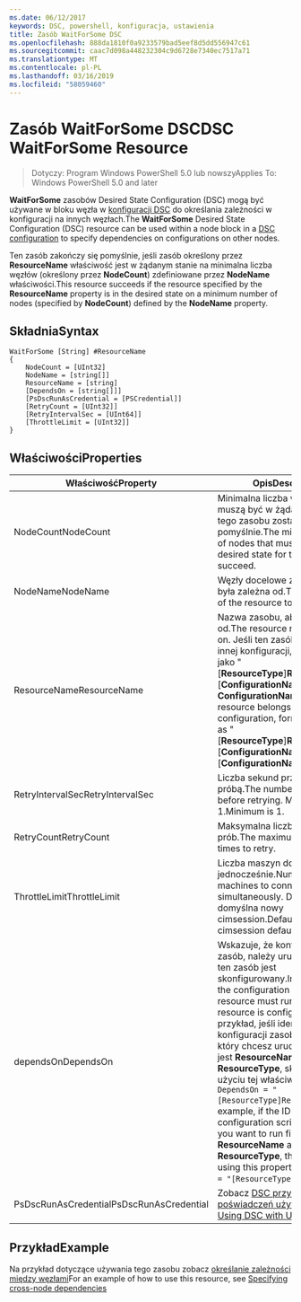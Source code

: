 ```yaml
---
ms.date: 06/12/2017
keywords: DSC, powershell, konfiguracja, ustawienia
title: Zasób WaitForSome DSC
ms.openlocfilehash: 888da1810f0a9233579bad5eef8d5dd556947c61
ms.sourcegitcommit: caac7d098a448232304c9d6728e7340ec7517a71
ms.translationtype: MT
ms.contentlocale: pl-PL
ms.lasthandoff: 03/16/2019
ms.locfileid: "58059460"
---
```

# <a name="dsc-waitforsome-resource"></a><span data-ttu-id="02c2d-103">Zasób WaitForSome DSC</span><span class="sxs-lookup"><span data-stu-id="02c2d-103">DSC WaitForSome Resource</span></span>

> <span data-ttu-id="02c2d-104">Dotyczy: Program Windows PowerShell 5.0 lub nowszy</span><span class="sxs-lookup"><span data-stu-id="02c2d-104">Applies To: Windows PowerShell 5.0 and later</span></span>

<span data-ttu-id="02c2d-105">**WaitForSome** zasobów Desired State Configuration (DSC) mogą być używane w bloku węzła w [konfiguracji DSC](../../../configurations/configurations.md) do określania zależności w konfiguracji na innych węzłach.</span><span class="sxs-lookup"><span data-stu-id="02c2d-105">The **WaitForSome** Desired State Configuration (DSC) resource can be used within a node block in a [DSC configuration](../../../configurations/configurations.md) to specify dependencies on configurations on other nodes.</span></span>

<span data-ttu-id="02c2d-106">Ten zasób zakończy się pomyślnie, jeśli zasób określony przez **ResourceName** właściwość jest w żądanym stanie na minimalna liczba węzłów (określony przez **NodeCount**) zdefiniowane przez **NodeName**  właściwości.</span><span class="sxs-lookup"><span data-stu-id="02c2d-106">This resource succeeds if the resource specified by the **ResourceName** property is in the desired state on a minimum number of nodes (specified by **NodeCount**) defined by the **NodeName** property.</span></span>


## <a name="syntax"></a><span data-ttu-id="02c2d-107">Składnia</span><span class="sxs-lookup"><span data-stu-id="02c2d-107">Syntax</span></span>

```
WaitForSome [String] #ResourceName
{
    NodeCount = [UInt32]
    NodeName = [string[]]
    ResourceName = [string]
    [DependsOn = [string[]]]
    [PsDscRunAsCredential = [PSCredential]]
    [RetryCount = [UInt32]]
    [RetryIntervalSec = [UInt64]]
    [ThrottleLimit = [UInt32]]
}
```

## <a name="properties"></a><span data-ttu-id="02c2d-108">Właściwości</span><span class="sxs-lookup"><span data-stu-id="02c2d-108">Properties</span></span>

|  <span data-ttu-id="02c2d-109">Właściwość</span><span class="sxs-lookup"><span data-stu-id="02c2d-109">Property</span></span>  |  <span data-ttu-id="02c2d-110">Opis</span><span class="sxs-lookup"><span data-stu-id="02c2d-110">Description</span></span>   |
|---|---|
| <span data-ttu-id="02c2d-111">NodeCount</span><span class="sxs-lookup"><span data-stu-id="02c2d-111">NodeCount</span></span>| <span data-ttu-id="02c2d-112">Minimalna liczba węzłów, które muszą być w żądanym stanie dla tego zasobu została wykonana pomyślnie.</span><span class="sxs-lookup"><span data-stu-id="02c2d-112">The minimum number of nodes that must be in the desired state for this resource to succeed.</span></span>|
| <span data-ttu-id="02c2d-113">NodeName</span><span class="sxs-lookup"><span data-stu-id="02c2d-113">NodeName</span></span>| <span data-ttu-id="02c2d-114">Węzły docelowe zasobu, aby była zależna od.</span><span class="sxs-lookup"><span data-stu-id="02c2d-114">The target nodes of the resource to depend on.</span></span>|
| <span data-ttu-id="02c2d-115">ResourceName</span><span class="sxs-lookup"><span data-stu-id="02c2d-115">ResourceName</span></span>| <span data-ttu-id="02c2d-116">Nazwa zasobu, aby była zależna od.</span><span class="sxs-lookup"><span data-stu-id="02c2d-116">The resource name to depend on.</span></span> <span data-ttu-id="02c2d-117">Jeśli ten zasób należy do innej konfiguracji, format nazwy jako "[__ResourceType__]__ResourceName__:: [__ConfigurationName__]:: [ __ConfigurationName__] "</span><span class="sxs-lookup"><span data-stu-id="02c2d-117">If this resource belongs to a different configuration, format the name as "[__ResourceType__]__ResourceName__::[__ConfigurationName__]::[__ConfigurationName__]"</span></span>|
| <span data-ttu-id="02c2d-118">RetryIntervalSec</span><span class="sxs-lookup"><span data-stu-id="02c2d-118">RetryIntervalSec</span></span>| <span data-ttu-id="02c2d-119">Liczba sekund przed ponowną próbą.</span><span class="sxs-lookup"><span data-stu-id="02c2d-119">The number of seconds before retrying.</span></span> <span data-ttu-id="02c2d-120">Minimalny to 1.</span><span class="sxs-lookup"><span data-stu-id="02c2d-120">Minimum is 1.</span></span>|
| <span data-ttu-id="02c2d-121">RetryCount</span><span class="sxs-lookup"><span data-stu-id="02c2d-121">RetryCount</span></span>| <span data-ttu-id="02c2d-122">Maksymalna liczba ponownych prób.</span><span class="sxs-lookup"><span data-stu-id="02c2d-122">The maximum number of times to retry.</span></span>|
| <span data-ttu-id="02c2d-123">ThrottleLimit</span><span class="sxs-lookup"><span data-stu-id="02c2d-123">ThrottleLimit</span></span>| <span data-ttu-id="02c2d-124">Liczba maszyn do łączenia z jednocześnie.</span><span class="sxs-lookup"><span data-stu-id="02c2d-124">Number of machines to connect simultaneously.</span></span> <span data-ttu-id="02c2d-125">Domyślną jest domyślna nowy cimsession.</span><span class="sxs-lookup"><span data-stu-id="02c2d-125">Default is new-cimsession default.</span></span>|
| <span data-ttu-id="02c2d-126">dependsOn</span><span class="sxs-lookup"><span data-stu-id="02c2d-126">DependsOn</span></span> | <span data-ttu-id="02c2d-127">Wskazuje, że konfiguracji inny zasób, należy uruchomić przed ten zasób jest skonfigurowany.</span><span class="sxs-lookup"><span data-stu-id="02c2d-127">Indicates that the configuration of another resource must run before this resource is configured.</span></span> <span data-ttu-id="02c2d-128">Na przykład, jeśli identyfikator konfiguracji zasobu skryptu Blok, który chcesz uruchomić najpierw jest __ResourceName__ a jej typ jest __ResourceType__, składnia przy użyciu tej właściwości jest `DependsOn = "[ResourceType]ResourceName"`.</span><span class="sxs-lookup"><span data-stu-id="02c2d-128">For example, if the ID of the resource configuration script block that you want to run first is __ResourceName__ and its type is __ResourceType__, the syntax for using this property is `DependsOn = "[ResourceType]ResourceName"`.</span></span>|
| <span data-ttu-id="02c2d-129">PsDscRunAsCredential</span><span class="sxs-lookup"><span data-stu-id="02c2d-129">PsDscRunAsCredential</span></span> | <span data-ttu-id="02c2d-130">Zobacz [DSC przy użyciu poświadczeń użytkownika](https://docs.microsoft.com/powershell/dsc/runasuser)</span><span class="sxs-lookup"><span data-stu-id="02c2d-130">See [Using DSC with User Credentials](https://docs.microsoft.com/powershell/dsc/runasuser)</span></span> |

## <a name="example"></a><span data-ttu-id="02c2d-131">Przykład</span><span class="sxs-lookup"><span data-stu-id="02c2d-131">Example</span></span>

<span data-ttu-id="02c2d-132">Na przykład dotyczące używania tego zasobu zobacz [określanie zależności między węzłami](../../../configurations/crossNodeDependencies.md)</span><span class="sxs-lookup"><span data-stu-id="02c2d-132">For an example of how to use this resource, see [Specifying cross-node dependencies](../../../configurations/crossNodeDependencies.md)</span></span>
